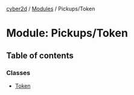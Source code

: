 [cyber2d](../README.md) / [Modules](../modules.md) / Pickups/Token

# Module: Pickups/Token

## Table of contents

### Classes

- [Token](../classes/Pickups_Token.Token.md)
